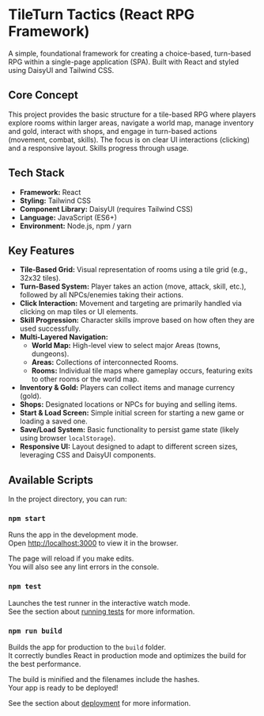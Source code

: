 # TileTurn Tactics (React RPG Framework)

A simple, foundational framework for creating a choice-based, turn-based RPG within a single-page application (SPA). Built with React and styled using DaisyUI and Tailwind CSS.

## Core Concept

This project provides the basic structure for a tile-based RPG where players explore rooms within larger areas, navigate a world map, manage inventory and gold, interact with shops, and engage in turn-based actions (movement, combat, skills). The focus is on clear UI interactions (clicking) and a responsive layout. Skills progress through usage.

## Tech Stack

* **Framework:** React
* **Styling:** Tailwind CSS
* **Component Library:** DaisyUI (requires Tailwind CSS)
* **Language:** JavaScript (ES6+)
* **Environment:** Node.js, npm / yarn

## Key Features

* **Tile-Based Grid:** Visual representation of rooms using a tile grid (e.g., 32x32 tiles).
* **Turn-Based System:** Player takes an action (move, attack, skill, etc.), followed by all NPCs/enemies taking their actions.
* **Click Interaction:** Movement and targeting are primarily handled via clicking on map tiles or UI elements.
* **Skill Progression:** Character skills improve based on how often they are used successfully.
* **Multi-Layered Navigation:**
    * **World Map:** High-level view to select major Areas (towns, dungeons).
    * **Areas:** Collections of interconnected Rooms.
    * **Rooms:** Individual tile maps where gameplay occurs, featuring exits to other rooms or the world map.
* **Inventory & Gold:** Players can collect items and manage currency (gold).
* **Shops:** Designated locations or NPCs for buying and selling items.
* **Start & Load Screen:** Simple initial screen for starting a new game or loading a saved one.
* **Save/Load System:** Basic functionality to persist game state (likely using browser `localStorage`).
* **Responsive UI:** Layout designed to adapt to different screen sizes, leveraging CSS and DaisyUI components.

## Available Scripts

In the project directory, you can run:

### `npm start`

Runs the app in the development mode.\
Open [http://localhost:3000](http://localhost:3000) to view it in the browser.

The page will reload if you make edits.\
You will also see any lint errors in the console.

### `npm test`

Launches the test runner in the interactive watch mode.\
See the section about [running tests](https://facebook.github.io/create-react-app/docs/running-tests) for more information.

### `npm run build`

Builds the app for production to the `build` folder.\
It correctly bundles React in production mode and optimizes the build for the best performance.

The build is minified and the filenames include the hashes.\
Your app is ready to be deployed!

See the section about [deployment](https://facebook.github.io/create-react-app/docs/deployment) for more information.

